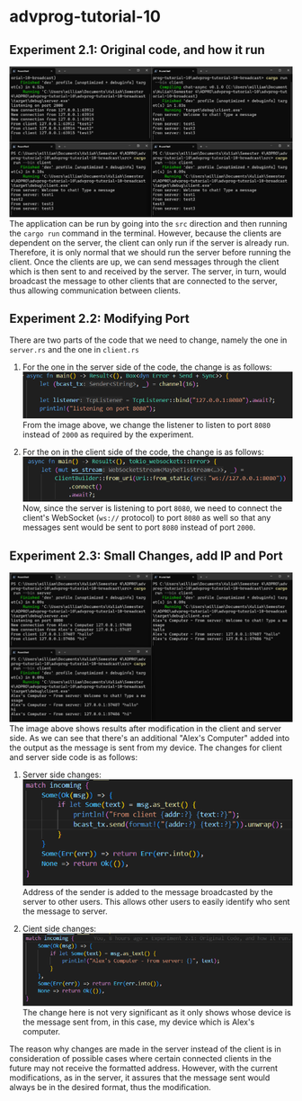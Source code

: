 # advprog-tutorial-10

## Experiment 2.1: Original code, and how it run
![3 Clients 1 Server](3Clients1Server.png)
The application can be run by going into the `src` direction and then running the `cargo run` command in the terminal. However, because the clients are dependent on the server, the client can only run if the server is already run. Therefore, it is only normal that we should run the server before running the client. Once the clients are up, we can send messages through the client which is then sent to and received by the server. The server, in turn, would broadcast the message to other clients that are connected to the server, thus allowing communication between clients.

## Experiment 2.2: Modifying Port
There are two parts of the code that we need to change, namely the one in `server.rs` and the one in `client.rs`
1. For the one in the server side of the code, the change is as follows:
![Modified Server Code](ServerModification.png)
From the image above, we change the listener to listen to port `8080` instead of `2000` as required by the experiment.

2. For the on in the client side of the code, the change is as follows:
![Modified Client Code](ClientModification.png)
Now, since the server is listening to port `8080`, we need to connect the client's WebSocket (`ws://` protocol) to port `8080` as well so that any messages sent would be sent to port `8080` instead of port `2000`.

## Experiment 2.3: Small Changes, add IP and Port
![Small Changes](SmallChanges.png)
The image above shows results after modification in the client and server side. As we can see that there's an additional "Alex's Computer" added into the output as the message is sent from my device. The changes for client and server side code is as follows:
1. Server side changes:
![Server Side](ServerChange.png)
Address of the sender is added to the message broadcasted by the server to other users. This allows other users to easily identify who sent the message to server.

2. Cient side changes:
![Client Side](ClientChange.png)
The change here is not very significant as it only shows whose device is the message sent from, in this case, my device which is Alex's computer.

The reason why changes are made in the server instead of the client is in consideration of possible cases where certain connected clients in the future may not receive the formatted address. However, with the current modifications, as in the server, it assures that the message sent would always be in the desired format, thus the modification. 
